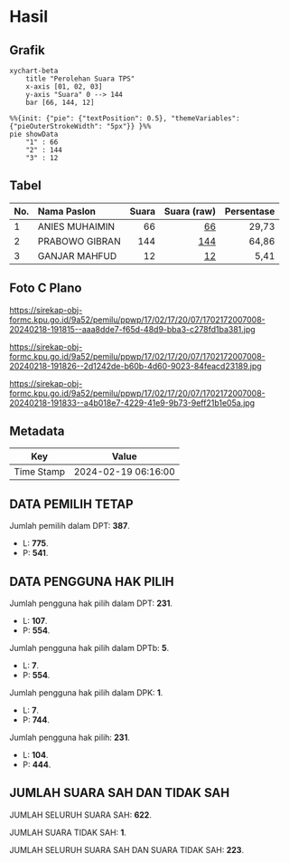 # Hasil

## Grafik

```mermaid
xychart-beta
    title "Perolehan Suara TPS"
    x-axis [01, 02, 03]
    y-axis "Suara" 0 --> 144
    bar [66, 144, 12]
```

```mermaid
%%{init: {"pie": {"textPosition": 0.5}, "themeVariables": {"pieOuterStrokeWidth": "5px"}} }%%
pie showData
    "1" : 66
    "2" : 144
    "3" : 12
```

## Tabel

| No. | Nama Paslon    | Suara | Suara (raw) | Persentase |
|:--- |:-------------- | -----:| -----------:| ----------:|
| 1   | ANIES MUHAIMIN | 66    | [66][p-1]   | 29,73      |
| 2   | PRABOWO GIBRAN | 144   | [144][p-2]  | 64,86      |
| 3   | GANJAR MAHFUD  | 12    | [12][p-3]   | 5,41       |


[p-1]: https://github.com/gigit-pemilu/pemilu-2024-17-bengkulu/blob/main/pilpres/hitung-suara/sub/17-bengkulu/sub/02-rejang-lebong/sub/17-curup-timur/sub/2007-air-meles-bawah/sub/008-tps/sub/paslon-1.txt
[p-2]: https://github.com/gigit-pemilu/pemilu-2024-17-bengkulu/blob/main/pilpres/hitung-suara/sub/17-bengkulu/sub/02-rejang-lebong/sub/17-curup-timur/sub/2007-air-meles-bawah/sub/008-tps/sub/paslon-2.txt
[p-3]: https://github.com/gigit-pemilu/pemilu-2024-17-bengkulu/blob/main/pilpres/hitung-suara/sub/17-bengkulu/sub/02-rejang-lebong/sub/17-curup-timur/sub/2007-air-meles-bawah/sub/008-tps/sub/paslon-3.txt

## Foto C Plano

https://sirekap-obj-formc.kpu.go.id/9a52/pemilu/ppwp/17/02/17/20/07/1702172007008-20240218-191815--aaa8dde7-f65d-48d9-bba3-c278fd1ba381.jpg

https://sirekap-obj-formc.kpu.go.id/9a52/pemilu/ppwp/17/02/17/20/07/1702172007008-20240218-191826--2d1242de-b60b-4d60-9023-84feacd23189.jpg

https://sirekap-obj-formc.kpu.go.id/9a52/pemilu/ppwp/17/02/17/20/07/1702172007008-20240218-191833--a4b018e7-4229-41e9-9b73-9eff21b1e05a.jpg


## Metadata

| Key        | Value               |
| ---------- | ------------------- |
| Time Stamp | 2024-02-19 06:16:00 |


## DATA PEMILIH TETAP

Jumlah pemilih dalam DPT: **387**.
 * L: **775**.
 * P: **541**.

## DATA PENGGUNA HAK PILIH

Jumlah pengguna hak pilih dalam DPT: **231**.
 * L: **107**.
 * P: **554**.

Jumlah pengguna hak pilih dalam DPTb: **5**.
 * L: **7**.
 * P: **554**.

Jumlah pengguna hak pilih dalam DPK: **1**.
 * L: **7**.
 * P: **744**.

Jumlah pengguna hak pilih: **231**.
 * L: **104**.
 * P: **444**.

## JUMLAH SUARA SAH DAN TIDAK SAH

JUMLAH SELURUH SUARA SAH: **622**.

JUMLAH SUARA TIDAK SAH: **1**.

JUMLAH SELURUH SUARA SAH DAN SUARA TIDAK SAH: **223**.


